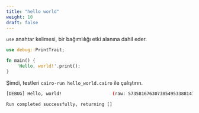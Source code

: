 ```yaml
---
title: "hello world"
weight: 10
draft: false
---
```


`use` anahtar kelimesi, bir bağımlılığı etki alanına dahil eder.

```rust {.codebox}
use debug::PrintTrait;

fn main() {
    'Hello, world!'.print();
}
```

Şimdi, testleri `cairo-run hello_world.cairo` ile çalıştırın.

```bash
[DEBUG] Hello, world!                   (raw: 5735816763073854953388147237921)

Run completed successfully, returning []
```
